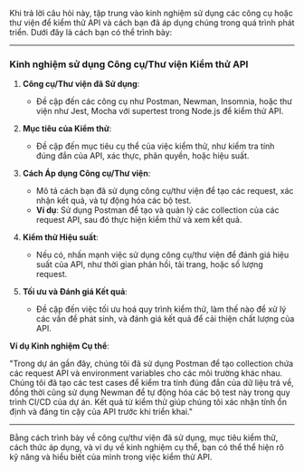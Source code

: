 Khi trả lời câu hỏi này, tập trung vào kinh nghiệm sử dụng các công cụ hoặc thư viện để kiểm thử API và cách bạn đã áp dụng chúng trong quá trình phát triển. Dưới đây là cách bạn có thể trình bày:

---

### Kinh nghiệm sử dụng Công cụ/Thư viện Kiểm thử API

1. **Công cụ/Thư viện đã Sử dụng**:

   - Đề cập đến các công cụ như Postman, Newman, Insomnia, hoặc thư viện như Jest, Mocha với supertest trong Node.js để kiểm thử API.

2. **Mục tiêu của Kiểm thử**:

   - Đề cập đến mục tiêu cụ thể của việc kiểm thử, như kiểm tra tính đúng đắn của API, xác thực, phân quyền, hoặc hiệu suất.

3. **Cách Áp dụng Công cụ/Thư viện**:

   - Mô tả cách bạn đã sử dụng công cụ/thư viện để tạo các request, xác nhận kết quả, và tự động hóa các bộ test.
   - **Ví dụ**: Sử dụng Postman để tạo và quản lý các collection của các request API, sau đó thực hiện kiểm thử và xem kết quả.

4. **Kiểm thử Hiệu suất**:

   - Nếu có, nhấn mạnh việc sử dụng công cụ/thư viện để đánh giá hiệu suất của API, như thời gian phản hồi, tải trang, hoặc số lượng request.

5. **Tối ưu và Đánh giá Kết quả**:
   - Đề cập đến việc tối ưu hoá quy trình kiểm thử, làm thế nào để xử lý các vấn đề phát sinh, và đánh giá kết quả để cải thiện chất lượng của API.

**Ví dụ Kinh nghiệm Cụ thể**:

"Trong dự án gần đây, chúng tôi đã sử dụng Postman để tạo collection chứa các request API và environment variables cho các môi trường khác nhau. Chúng tôi đã tạo các test cases để kiểm tra tính đúng đắn của dữ liệu trả về, đồng thời cũng sử dụng Newman để tự động hóa các bộ test này trong quy trình CI/CD của dự án. Kết quả từ kiểm thử giúp chúng tôi xác nhận tính ổn định và đáng tin cậy của API trước khi triển khai."

---

Bằng cách trình bày về công cụ/thư viện đã sử dụng, mục tiêu kiểm thử, cách thức áp dụng, và ví dụ về kinh nghiệm cụ thể, bạn có thể thể hiện rõ kỹ năng và hiểu biết của mình trong việc kiểm thử API.
